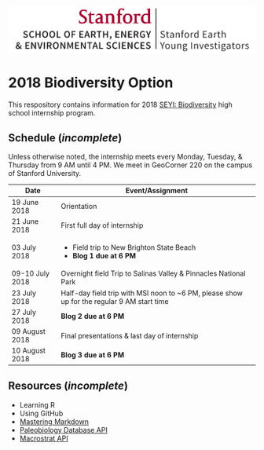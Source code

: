 ![SEYI Logo](/images/CMYK_SE3_SEYI_H.png)
---
# 2018 Biodiversity Option
This respository contains information for 2018 [SEYI: Biodiversity](http://historyoflife.stanford.edu/) high school internship program.

## Schedule (*incomplete*)
Unless otherwise noted, the internship meets every Monday, Tuesday, & Thursday from 9 AM until 4 PM.
We meet in GeoCorner 220 on the campus of Stanford University.

Date | Event/Assignment
---- | -----
19 June 2018 | Orientation
21 June 2018 | First full day of internship
03 July 2018 | <ul><li>Field trip to New Brighton State Beach</li><li>**Blog 1 due at 6 PM**</li></ul>
09-10 July 2018 | Overnight field Trip to Salinas Valley & Pinnacles National Park
23 July 2018 | Half-day field trip with MSI noon to ~6 PM, please show up for the regular 9 AM start time
27 July 2018 | **Blog 2 due at 6 PM**
09 August 2018 | Final presentations & last day of internship
10 August 2018 | **Blog 3 due at 6 PM**

## Resources (*incomplete*)
* Learning R
* Using GitHub
* [Mastering Markdown](https://guides.github.com/features/mastering-markdown)
* [Paleobiology Database API](http://paleobiodb.org/data1.2)
* [Macrostrat API](http://macrostrat.org/api)
